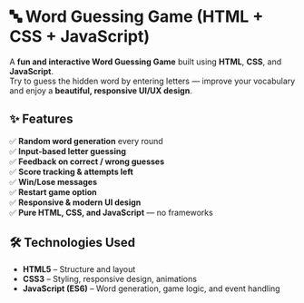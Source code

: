 # 🔤 Word Guessing Game (HTML + CSS + JavaScript)

A **fun and interactive Word Guessing Game** built using **HTML**, **CSS**, and **JavaScript**.  
Try to guess the hidden word by entering letters — improve your vocabulary and enjoy a **beautiful, responsive UI/UX design**.


## ✨ Features

✅ **Random word generation** every round  
✅ **Input-based letter guessing**  
✅ **Feedback on correct / wrong guesses**  
✅ **Score tracking & attempts left**  
✅ **Win/Lose messages**  
✅ **Restart game option**  
✅ **Responsive & modern UI design**  
✅ **Pure HTML, CSS, and JavaScript** — no frameworks  


## 🛠 Technologies Used

- **HTML5** – Structure and layout  
- **CSS3** – Styling, responsive design, animations  
- **JavaScript (ES6)** – Word generation, game logic, and event handling  


